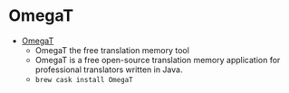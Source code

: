 # OmegaT
- [OmegaT](https://omegat.org/)
  -  OmegaT the free translation memory tool
  - OmegaT is a free open-source translation memory application for professional translators written in Java.
  - `brew cask install OmegaT`
